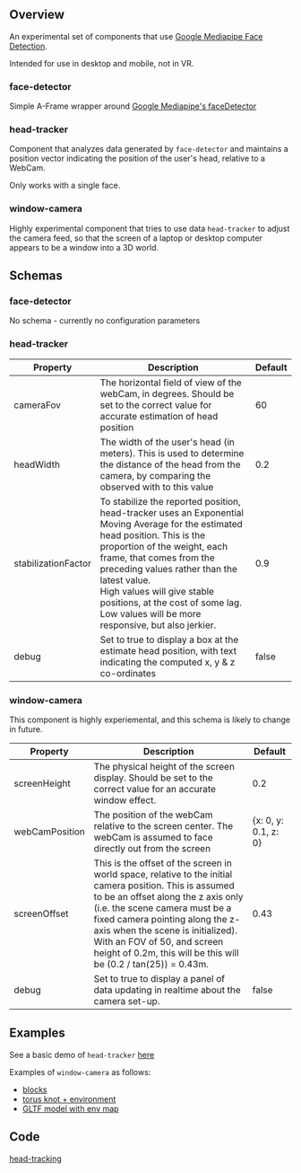 ## Overview

An experimental set of components that use [Google Mediapipe Face Detection](https://developers.google.com/mediapipe/solutions/vision/face_detector).

Intended for use in desktop and mobile, not in VR.

### face-detector

Simple A-Frame wrapper around [Google Mediapipe's faceDetector](https://developers.google.com/mediapipe/solutions/vision/face_detector)

### head-tracker

Component that analyzes data generated by `face-detector` and maintains a position vector indicating the position of the user's head, relative to a WebCam.

Only works with a single face.

### window-camera

Highly experimental component that tries to use data  `head-tracker` to adjust the camera feed, so that the screen of a laptop or desktop computer appears to be a window into a 3D world.



## Schemas

### face-detector

No  schema - currently no configuration parameters



### head-tracker

| Property            | Description                                                  | Default |
| ------------------- | ------------------------------------------------------------ | ------- |
| cameraFov           | The horizontal field of view of the webCam, in degrees.  Should be set to the correct value for accurate estimation of head position | 60      |
| headWidth           | The width of the user's head (in meters).  This is used to determine the distance of the head from the camera, by comparing the observed with to this value | 0.2     |
| stabilizationFactor | To stabilize the reported position, head-tracker uses an Exponential Moving Average for the estimated head position.  This is the proportion of the weight, each frame, that comes from the preceding values rather than the latest value.<br />High values will give stable positions, at the cost of some lag.<br />Low values will be more responsive, but also jerkier. | 0.9     |
| debug               | Set to true to display a box at the estimate head position, with text indicating the computed x, y & z co-ordinates | false   |



### window-camera

This component is highly experiemental, and this schema is likely to change in future.

| Property       | Description                                                  | Default              |
| -------------- | ------------------------------------------------------------ | -------------------- |
| screenHeight   | The physical height of the screen display.  Should be set to the correct value for an accurate window effect. | 0.2                  |
| webCamPosition | The position of the webCam relative to the screen center.  The webCam is assumed to face directly out from the screen | {x: 0, y: 0.1, z: 0} |
| screenOffset   | This is the offset of the screen in world space, relative to the initial camera position.  This is assumed to be an offset along the z axis only (i.e. the scene camera must be a fixed camera pointing along  the z-axis when the scene is initialized).  With an FOV of 50, and screen height of 0.2m, this will be this will be (0.2 / tan(25)) = 0.43m. | 0.43                 |
| debug          | Set to true to display a panel of data updating in realtime about the camera set-up. | false                |



## Examples

See a basic demo of  `head-tracker` [here](https://diarmidmackenzie.github.io/aframe-components/components/head-tracking/test/)

Examples of `window-camera` as follows:

- [blocks](https://diarmidmackenzie.github.io/aframe-components/components/head-tracking/test/window-camera.html)
- [torus knot + environment](https://diarmidmackenzie.github.io/aframe-components/components/head-tracking/test/window-camera2.html)
- [GLTF model with env map](https://diarmidmackenzie.github.io/aframe-components/components/head-tracking/test/window-camera3.html)



## Code

[head-tracking](https://github.com/diarmidmackenzie/aframe-components/blob/main/components/head-tracking/index.js)